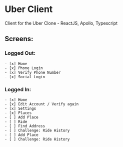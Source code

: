 # Uber Client

Client for the Uber Clone - ReactJS, Apollo, Typescript

## Screens:

### Logged Out:

    - [x] Home
    - [x] Phone Login
    - [x] Verify Phone Number
    - [x] Social Login

### Logged In:

    - [x] Home
    - [x] Edit Account / Verify again
    - [x] Settings
    - [x] Places
    - [ ] Add Place
    - [ ] Ride
    - [ ] Find Address
    - [ ] Challenge: Ride History
    - [ ] Add Place
    - [ ] Challenge: Ride History
